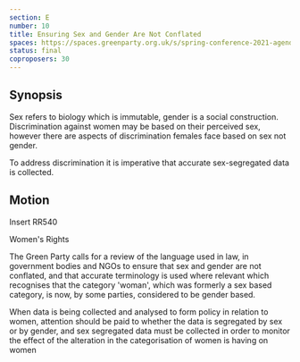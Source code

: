 ```yaml
---
section: E
number: 10
title: Ensuring Sex and Gender Are Not Conflated
spaces: https://spaces.greenparty.org.uk/s/spring-conference-2021-agenda-forum2/?contentId=78493
status: final
coproposers: 30
---
```

## Synopsis

Sex refers to biology which is immutable, gender is a social construction.
Discrimination against women may be based on their perceived sex, however there are aspects of discrimination females face based on sex not gender.

To address discrimination it is imperative that accurate sex-segregated data is collected.

## Motion

Insert RR540

Women's Rights

The Green Party calls for a review of the language used in law, in government bodies and NGOs to ensure that sex and gender are not conflated, and that accurate terminology is used where relevant which recognises that the category 'woman', which was formerly a sex based category, is now, by some parties, considered to be gender based.

When data is being collected and analysed to form policy in relation to women, attention should be paid to whether the data is segregated by sex or by gender, and sex segregated data must be collected in order to monitor the effect of the alteration in the categorisation of women is having on women
